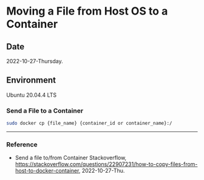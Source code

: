 # Moving a File from Host OS to a Container

## Date

2022-10-27-Thursday.

## Environment

Ubuntu 20.04.4 LTS

### Send a File to a Container

```Bash
sudo docker cp {file_name} {container_id or container_name}:/
```

---

### Reference
- Send a file to/from Container Stackoverflow, https://stackoverflow.com/questions/22907231/how-to-copy-files-from-host-to-docker-container, 2022-10-27-Thu.
